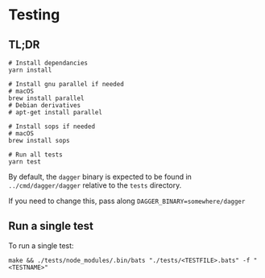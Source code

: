 # Testing

## TL;DR

```shell
# Install dependancies
yarn install

# Install gnu parallel if needed
# macOS
brew install parallel
# Debian derivatives
# apt-get install parallel

# Install sops if needed
# macOS
brew install sops

# Run all tests
yarn test
```

By default, the `dagger` binary is expected to be found in `../cmd/dagger/dagger` relative to the `tests` directory.

If you need to change this, pass along `DAGGER_BINARY=somewhere/dagger`

## Run a single test

To run a single test:

```shell
make && ./tests/node_modules/.bin/bats "./tests/<TESTFILE>.bats" -f "<TESTNAME>"
```
